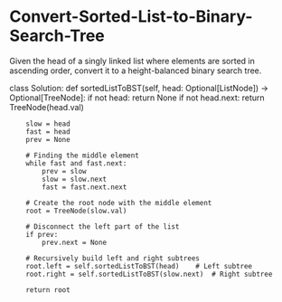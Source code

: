 # Convert-Sorted-List-to-Binary-Search-Tree

Given the head of a singly linked list where elements are sorted in ascending order, convert it to a 
height-balanced binary search tree.


 class Solution:
    def sortedListToBST(self, head: Optional[ListNode]) -> Optional[TreeNode]:
        if not head:
            return None
        if not head.next:
            return TreeNode(head.val)

        slow = head
        fast = head
        prev = None

        # Finding the middle element
        while fast and fast.next:
            prev = slow
            slow = slow.next
            fast = fast.next.next

        # Create the root node with the middle element
        root = TreeNode(slow.val)

        # Disconnect the left part of the list
        if prev:
            prev.next = None

        # Recursively build left and right subtrees
        root.left = self.sortedListToBST(head)    # Left subtree
        root.right = self.sortedListToBST(slow.next)  # Right subtree

        return root
